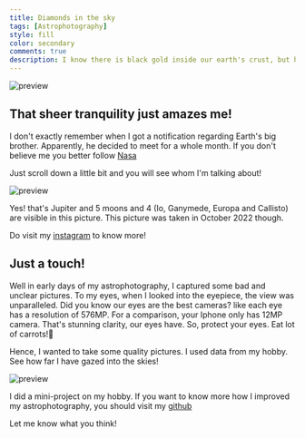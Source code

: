 ```yaml
---
title: Diamonds in the sky
tags: [Astrophotography]
style: fill
color: secondary
comments: true
description: I know there is black gold inside our earth's crust, but how often do you see the diamonds in the sky?
---
```


![preview](https://i.postimg.cc/sxFxNkz5/collection.png)

## That sheer tranquility just amazes me!

I don't exactly remember when I got a notification regarding Earth's big brother. Apparently, he decided to meet for a whole month. If you don't believe me you better follow [Nasa](https://science.nasa.gov/jupiter/)

Just scroll down a little bit and you will see whom I'm talking about!

![preview](https://i.postimg.cc/rsVh4FZp/1664785226731.jpg)

Yes! that's Jupiter and 5 moons and 4 (Io, Ganymede, Europa and Callisto) are visible in this picture. This picture was taken in October 2022 though.

Do visit my [instagram](https://www.instagram.com/p/CjOdXQyB72EgLBIrKWvtmz5xR-b4Emdekv0uL80/?hl=en) to know more!

## Just a touch!

Well in early days of my astrophotography, I captured some bad and unclear pictures. To my eyes, when I looked into the eyepiece, the view was unparalleled. Did you know our eyes are the best cameras? like each eye has a resolution of 576MP. For a comparison, your Iphone only has 12MP camera. That's stunning clarity, our eyes have. So, protect your eyes. Eat lot of carrots!🤗

Hence, I wanted to take some quality pictures. I used data from my hobby. See how far I have gazed into the skies!

![preview](https://i.postimg.cc/2S0jqrr8/Gazed.png)

I did a mini-project on my hobby. If you want to know more how I improved my astrophotography, you should visit my [github](https://github.com/Krishna1594/Astrophotography)

Let me know what you think!

